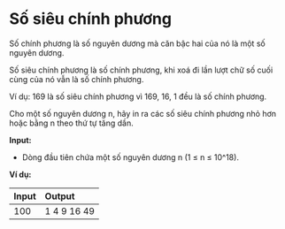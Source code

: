 # Số siêu chính phương

Số chính phương là số nguyên dương mà căn bậc hai của nó là một số nguyên dương.

Số siêu chính phương là số chính phương, khi xoá đi lần lượt chữ số cuối cùng của nó vẫn là số chính phương.

Ví dụ: 169 là số siêu chính phương vì 169, 16, 1 đều là số chính phương.

Cho một số nguyên dương n, hãy in ra các số siêu chính phương nhỏ hơn hoặc bằng n theo thứ tự tăng dần.

**Input:**
- Dòng đầu tiên chứa một số nguyên dương n (1 ≤ n ≤ 10^18).

**Ví dụ:**

| Input | Output |
|:-------|:--------|
| 100   | 1 4 9 16 49|